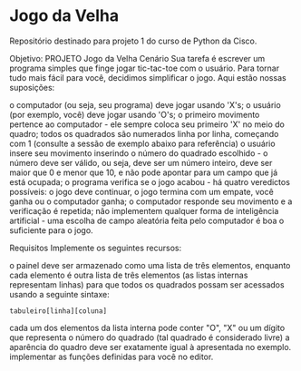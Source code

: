 # Jogo da Velha
 Repositório destinado para projeto 1 do curso de Python da Cisco.


 Objetivo:
                                        PROJETO  Jogo da Velha
Cenário
Sua tarefa é escrever um programa simples que finge jogar tic-tac-toe com o usuário. Para tornar tudo mais fácil para você, decidimos simplificar o jogo. Aqui estão nossas suposições:

o computador (ou seja, seu programa) deve jogar usando 'X's;
o usuário (por exemplo, você) deve jogar usando 'O's;
o primeiro movimento pertence ao computador - ele sempre coloca seu primeiro 'X' no meio do quadro;
todos os quadrados são numerados linha por linha, começando com 1 (consulte a sessão de exemplo abaixo para referência)
o usuário insere seu movimento inserindo o número do quadrado escolhido - o número deve ser válido, ou seja, deve ser um número inteiro, deve ser maior que 0 e menor que 10, e não pode apontar para um campo que já está ocupada;
o programa verifica se o jogo acabou - há quatro veredictos possíveis: o jogo deve continuar, o jogo termina com um empate, você ganha ou o computador ganha;
o computador responde seu movimento e a verificação é repetida;
não implementem qualquer forma de inteligência artificial - uma escolha de campo aleatória feita pelo computador é boa o suficiente para o jogo.

Requisitos
Implemente os seguintes recursos:

o painel deve ser armazenado como uma lista de três elementos, enquanto cada elemento é outra lista de três elementos (as listas internas representam linhas) para que todos os quadrados possam ser acessados usando a seguinte sintaxe:

    tabuleiro[linha][coluna]

cada um dos elementos da lista interna pode conter "O", "X" ou um dígito que representa o número do quadrado (tal quadrado é considerado livre)
a aparência do quadro deve ser exatamente igual à apresentada no exemplo.
implementar as funções definidas para você no editor.